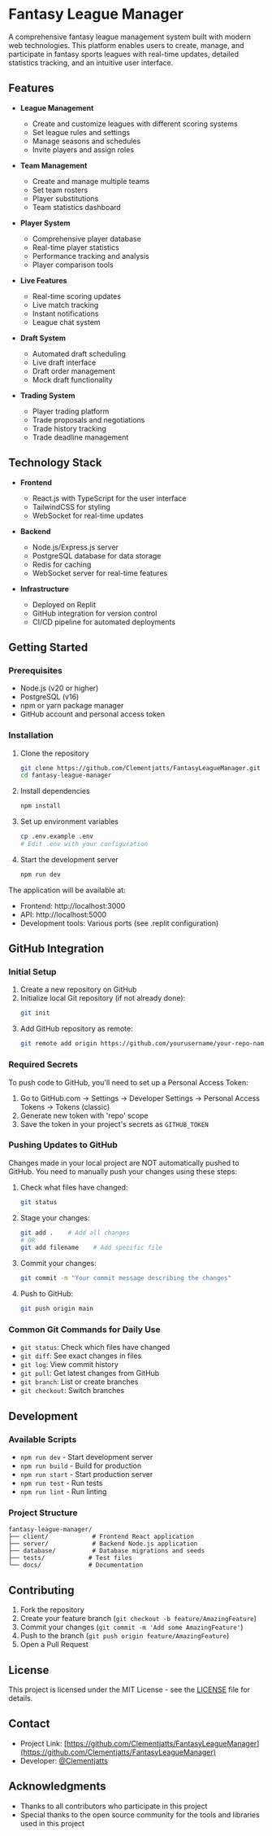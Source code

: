 # Fantasy League Manager

A comprehensive fantasy league management system built with modern web technologies. This platform enables users to create, manage, and participate in fantasy sports leagues with real-time updates, detailed statistics tracking, and an intuitive user interface.

## Features
- **League Management**
  - Create and customize leagues with different scoring systems
  - Set league rules and settings
  - Manage seasons and schedules
  - Invite players and assign roles

- **Team Management**
  - Create and manage multiple teams
  - Set team rosters
  - Player substitutions
  - Team statistics dashboard

- **Player System**
  - Comprehensive player database
  - Real-time player statistics
  - Performance tracking and analysis
  - Player comparison tools

- **Live Features**
  - Real-time scoring updates
  - Live match tracking
  - Instant notifications
  - League chat system

- **Draft System**
  - Automated draft scheduling
  - Live draft interface
  - Draft order management
  - Mock draft functionality

- **Trading System**
  - Player trading platform
  - Trade proposals and negotiations
  - Trade history tracking
  - Trade deadline management

## Technology Stack
- **Frontend**
  - React.js with TypeScript for the user interface
  - TailwindCSS for styling
  - WebSocket for real-time updates

- **Backend**
  - Node.js/Express.js server
  - PostgreSQL database for data storage
  - Redis for caching
  - WebSocket server for real-time features

- **Infrastructure**
  - Deployed on Replit
  - GitHub integration for version control
  - CI/CD pipeline for automated deployments

## Getting Started

### Prerequisites
- Node.js (v20 or higher)
- PostgreSQL (v16)
- npm or yarn package manager
- GitHub account and personal access token

### Installation
1. Clone the repository
   ```bash
   git clone https://github.com/Clementjatts/FantasyLeagueManager.git
   cd fantasy-league-manager
   ```

2. Install dependencies
   ```bash
   npm install
   ```

3. Set up environment variables
   ```bash
   cp .env.example .env
   # Edit .env with your configuration
   ```

4. Start the development server
   ```bash
   npm run dev
   ```

The application will be available at:
- Frontend: http://localhost:3000
- API: http://localhost:5000
- Development tools: Various ports (see .replit configuration)

## GitHub Integration

### Initial Setup
1. Create a new repository on GitHub
2. Initialize local Git repository (if not already done):
   ```bash
   git init
   ```
3. Add GitHub repository as remote:
   ```bash
   git remote add origin https://github.com/yourusername/your-repo-name.git
   ```

### Required Secrets
To push code to GitHub, you'll need to set up a Personal Access Token:
1. Go to GitHub.com → Settings → Developer Settings → Personal Access Tokens → Tokens (classic)
2. Generate new token with 'repo' scope
3. Save the token in your project's secrets as `GITHUB_TOKEN`

### Pushing Updates to GitHub
Changes made in your local project are NOT automatically pushed to GitHub. You need to manually push your changes using these steps:

1. Check what files have changed:
   ```bash
   git status
   ```

2. Stage your changes:
   ```bash
   git add .    # Add all changes
   # OR
   git add filename    # Add specific file
   ```

3. Commit your changes:
   ```bash
   git commit -m "Your commit message describing the changes"
   ```

4. Push to GitHub:
   ```bash
   git push origin main
   ```

### Common Git Commands for Daily Use
- `git status`: Check which files have changed
- `git diff`: See exact changes in files
- `git log`: View commit history
- `git pull`: Get latest changes from GitHub
- `git branch`: List or create branches
- `git checkout`: Switch branches

## Development

### Available Scripts
- `npm run dev` - Start development server
- `npm run build` - Build for production
- `npm run start` - Start production server
- `npm run test` - Run tests
- `npm run lint` - Run linting

### Project Structure
```
fantasy-league-manager/
├── client/            # Frontend React application
├── server/            # Backend Node.js application
├── database/          # Database migrations and seeds
├── tests/            # Test files
└── docs/             # Documentation
```

## Contributing
1. Fork the repository
2. Create your feature branch (`git checkout -b feature/AmazingFeature`)
3. Commit your changes (`git commit -m 'Add some AmazingFeature'`)
4. Push to the branch (`git push origin feature/AmazingFeature`)
5. Open a Pull Request

## License
This project is licensed under the MIT License - see the [LICENSE](LICENSE) file for details.

## Contact
- Project Link: [https://github.com/Clementjatts/FantasyLeagueManager](https://github.com/Clementjatts/FantasyLeagueManager)
- Developer: [@Clementjatts](https://github.com/Clementjatts)

## Acknowledgments
- Thanks to all contributors who participate in this project
- Special thanks to the open source community for the tools and libraries used in this project